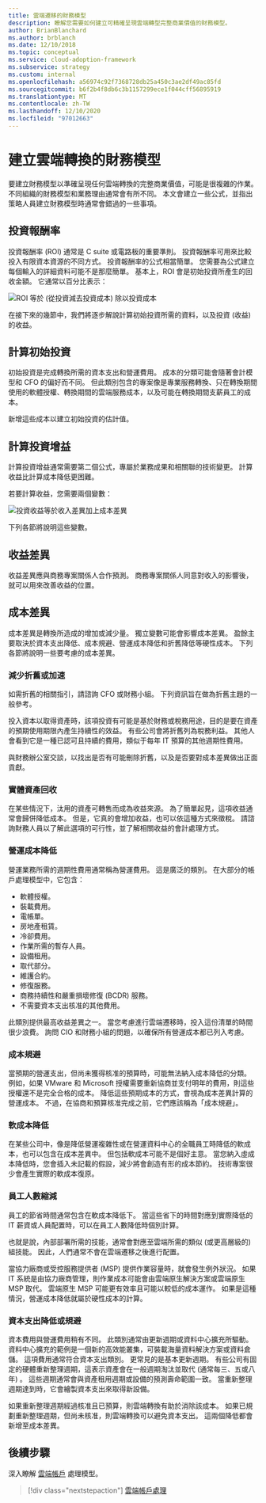 ```yaml
---
title: 雲端遷移的財務模型
description: 瞭解您需要如何建立可精確呈現雲端轉型完整商業價值的財務模型。
author: BrianBlanchard
ms.author: brblanch
ms.date: 12/10/2018
ms.topic: conceptual
ms.service: cloud-adoption-framework
ms.subservice: strategy
ms.custom: internal
ms.openlocfilehash: a56974c92f7368728db25a450c3ae2df49ac85fd
ms.sourcegitcommit: b6f2b4f8db6c3b1157299ece1f044cff56895919
ms.translationtype: MT
ms.contentlocale: zh-TW
ms.lasthandoff: 12/10/2020
ms.locfileid: "97012663"
---
```

# <a name="create-a-financial-model-for-cloud-transformation"></a>建立雲端轉換的財務模型

要建立財務模型以準確呈現任何雲端轉換的完整商業價值，可能是很複雜的作業。 不同組織的財務模型和業務理由通常會有所不同。 本文會建立一些公式，並指出策略人員建立財務模型時通常會錯過的一些事項。

## <a name="return-on-investment"></a>投資報酬率

投資報酬率 (ROI) 通常是 C suite 或電路板的重要準則。 投資報酬率可用來比較投入有限資本資源的不同方式。 投資報酬率的公式相當簡單。 您需要為公式建立每個輸入的詳細資料可能不是那麼簡單。 基本上，ROI 會是初始投資所產生的回收金額。 它通常以百分比表示：

![ROI 等於 (從投資減去投資成本) 除以投資成本](../_images/strategy/formula-roi.png)

在接下來的幾節中，我們將逐步解說計算初始投資所需的資料，以及投資 (收益) 的收益。

## <a name="calculate-initial-investment"></a>計算初始投資

初始投資是完成轉換所需的資本支出和營運費用。 成本的分類可能會隨著會計模型和 CFO 的偏好而不同。 但此類別包含的專案像是專業服務轉換、只在轉換期間使用的軟體授權、轉換期間的雲端服務成本，以及可能在轉換期間支薪員工的成本。

新增這些成本以建立初始投資的估計值。

## <a name="calculate-the-gain-from-investment"></a>計算投資增益

計算投資增益通常需要第二個公式，專屬於業務成果和相關聯的技術變更。 計算收益比計算成本降低更困難。

若要計算收益，您需要兩個變數：

![投資收益等於收入差異加上成本差異](../_images/strategy/formula-gain-from-investment.png)

下列各節將說明這些變數。

## <a name="revenue-deltas"></a>收益差異

收益差異應與商務專案關係人合作預測。 商務專案關係人同意對收入的影響後，就可以用來改善收益的位置。

## <a name="cost-deltas"></a>成本差異

成本差異是轉換所造成的增加或減少量。 獨立變數可能會影響成本差異。 盈餘主要取決於資本支出降低、成本規避、營運成本降低和折舊降低等硬性成本。 下列各節將說明一些要考慮的成本差異。

### <a name="depreciation-reduction-or-acceleration"></a>減少折舊或加速

如需折舊的相關指引，請諮詢 CFO 或財務小組。 下列資訊旨在做為折舊主題的一般參考。

投入資本以取得資產時，該項投資有可能是基於財務或稅務用途，目的是要在資產的預期使用期限內產生持續性的效益。 有些公司會將折舊列為稅務利益。 其他人會看到它是一種已認可且持續的費用，類似于每年 IT 預算的其他週期性費用。

與財務辦公室交談，以找出是否有可能刪除折舊，以及是否要對成本差異做出正面貢獻。

### <a name="physical-asset-recovery"></a>實體資產回收

在某些情況下，汰用的資產可轉售而成為收益來源。 為了簡單起見，這項收益通常會歸併降低成本。 但是，它真的會增加收益，也可以依這種方式來徵稅。 請諮詢財務人員以了解此選項的可行性，並了解相關收益的會計處理方式。

### <a name="operational-cost-reductions"></a>營運成本降低

營運業務所需的週期性費用通常稱為營運費用。 這是廣泛的類別。 在大部分的帳戶處理模型中，它包含：

- 軟體授權。
- 裝載費用。
- 電帳單。
- 房地產租賃。
- 冷卻費用。
- 作業所需的暫存人員。
- 設備租用。
- 取代部分。
- 維護合約。
- 修復服務。
- 商務持續性和嚴重損壞修復 (BCDR) 服務。
- 不需要資本支出核准的其他費用。

此類別提供最高收益差異之一。 當您考慮進行雲端遷移時，投入這份清單的時間很少浪費。 詢問 CIO 和財務小組的問題，以確保所有營運成本都已列入考慮。

### <a name="cost-avoidance"></a>成本規避

當預期的營運支出，但尚未獲得核准的預算時，可能無法納入成本降低的分類。 例如，如果 VMware 和 Microsoft 授權需要重新協商並支付明年的費用，則這些授權還不是完全合格的成本。 降低這些預期成本的方式，會視為成本差異計算的營運成本。 不過，在協商和預算核准完成之前，它們應該稱為「成本規避」。

### <a name="soft-cost-reductions"></a>軟成本降低

在某些公司中，像是降低營運複雜性或在營運資料中心的全職員工時降低的軟成本，也可以包含在成本差異中。 但包括軟成本可能不是個好主意。 當您納入虛成本降低時，您會插入未記載的假設，減少將會創造有形的成本節約。 技術專案很少會產生實際的軟成本復原。

### <a name="headcount-reductions"></a>員工人數縮減

員工的節省時間通常包含在軟成本降低下。 當這些省下的時間對應到實際降低的 IT 薪資或人員配置時，可以在員工人數降低時個別計算。

也就是說，內部部署所需的技能，通常會對應至雲端所需的類似 (或更高層級的) 組技能。 因此，人們通常不會在雲端遷移之後進行配置。

當協力廠商或受控服務提供者 (MSP) 提供作業容量時，就會發生例外狀況。 如果 IT 系統是由協力廠商管理，則作業成本可能會由雲端原生解決方案或雲端原生 MSP 取代。 雲端原生 MSP 可能更有效率且可能以較低的成本運作。 如果是這種情況，營運成本降低就屬於硬性成本的計算。

### <a name="capital-expense-reductions-or-avoidance"></a>資本支出降低或規避

資本費用與營運費用稍有不同。 此類別通常由更新週期或資料中心擴充所驅動。 資料中心擴充的範例是一個新的高效能叢集，可裝載海量資料解決方案或資料倉儲。 這項費用通常符合資本支出類別。 更常見的是基本更新週期。 有些公司有固定的硬體重新整理週期，這表示資產會在一般週期淘汰並取代 (通常每三、五或八年) 。 這些週期通常會與資產租用週期或設備的預測壽命範圍一致。 當重新整理週期達到時，它會繪製資本支出來取得新設備。

如果重新整理週期經過核准且已預算，則雲端轉換有助於消除該成本。 如果已規劃重新整理週期，但尚未核准，則雲端轉換可以避免資本支出。 這兩個降低都會新增至成本差異。

## <a name="next-steps"></a>後續步驟

深入瞭解 [雲端帳戶](./cloud-accounting.md) 處理模型。

> [!div class="nextstepaction"]
> [雲端帳戶處理](./cloud-accounting.md)
